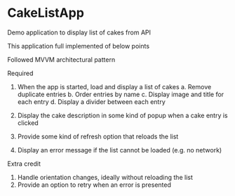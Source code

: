 # CakeListApp
 Demo application to display list of cakes from API

This application full implemented of below points
 
Followed MVVM architectural pattern

Required
1. When the app is started, load and display a list of cakes
a. Remove duplicate entries
b. Order entries by name
c. Display image and title for each entry
d. Display a divider between each entry

3. Display the cake description in some kind of popup when a cake entry is clicked
4. Provide some kind of refresh option that reloads the list
5. Display an error message if the list cannot be loaded (e.g. no network)
   
Extra credit
1. Handle orientation changes, ideally without reloading the list
2. Provide an option to retry when an error is presented
